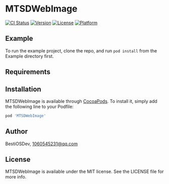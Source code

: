 # MTSDWebImage

[![CI Status](https://img.shields.io/travis/BestiOSDev/MTSDWebImage.svg?style=flat)](https://travis-ci.org/BestiOSDev/MTSDWebImage)
[![Version](https://img.shields.io/cocoapods/v/MTSDWebImage.svg?style=flat)](https://cocoapods.org/pods/MTSDWebImage)
[![License](https://img.shields.io/cocoapods/l/MTSDWebImage.svg?style=flat)](https://cocoapods.org/pods/MTSDWebImage)
[![Platform](https://img.shields.io/cocoapods/p/MTSDWebImage.svg?style=flat)](https://cocoapods.org/pods/MTSDWebImage)

## Example

To run the example project, clone the repo, and run `pod install` from the Example directory first.

## Requirements

## Installation

MTSDWebImage is available through [CocoaPods](https://cocoapods.org). To install
it, simply add the following line to your Podfile:

```ruby
pod 'MTSDWebImage'
```

## Author

BestiOSDev, 1060545231@qq.com

## License

MTSDWebImage is available under the MIT license. See the LICENSE file for more info.

